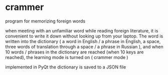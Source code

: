# crammer
program for memorizing foreign words 

when meeting with an unfamiliar word while reading foreign literature, it is convenient to write it down without looking up from your laptop. The word is written into the dictionary ( a word in English / a phrase in English, a space, three words of translation through a space / a phrase in Russian ), and when 10 words / phrases in the dictionary are reached (when 10 keys are reached), the learning mode is turned on ( crammer mode )

implemented in PyQt 
the dictionary is saved to a JSON file 
